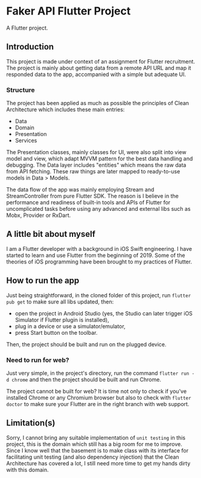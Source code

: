 # Faker API Flutter Project

A Flutter project.

## Introduction

This project is made under context of an assignment for Flutter recruitment. The project is mainly about getting data from a remote API URL and map it responded data to the app, accompanied with a simple but adequate UI.

### Structure
The project has been applied as much as possible the principles of Clean Architecture which includes these main entries:
- Data
- Domain
- Presentation
- Services

The Presentation classes, mainly classes for UI, were also split into view model and view, which adapt MVVM pattern for the best data handling and debugging.
The Data layer includes "entities" which means the raw data from API fetching. These raw things are later mapped to ready-to-use models in Data > Models.

The data flow of the app was mainly employing Stream and StreamController from pure Flutter SDK. The reason is I believe in the performance and readiness of built-in tools and APIs of Flutter for uncomplicated tasks before using any advanced and external libs such as Mobx, Provider or RxDart.

## A little bit about myself

I am a Flutter developer with a background in iOS Swift engineering. I have started to learn and use Flutter from the beginning of 2019. Some of the theories of iOS programming have been brought to my practices of Flutter.

## How to run the app

Just being straightforward, in the cloned folder of this project, run `flutter pub get` to make sure all libs updated, then:
- open the project in Android Studio (yes, the Studio can later trigger iOS Simulator if Flutter plugin is installed), 
- plug in a device or use a simulator/emulator, 
- press Start button on the toolbar. 

Then, the project should be built and run on the plugged device. 

### Need to run for web?
Just very simple, in the project's directory, run the command `flutter run -d chrome` and then the project should be built and run Chrome. 

The project cannot be built for web? It is time not only to check if you've installed Chrome or any Chromium browser but also to check with `flutter doctor` to make sure your Flutter are in the right branch with web support.

## Limitation(s)

Sorry, I cannot bring any suitable implementation of `unit testing` in this project, this is the domain which still has a big room for me to improve. Since I know well that the basement is to make class with its interface for facilitating unit testing (and also dependency injection) that the Clean Architecture has covered a lot, I still need more time to get my hands dirty with this domain. 
